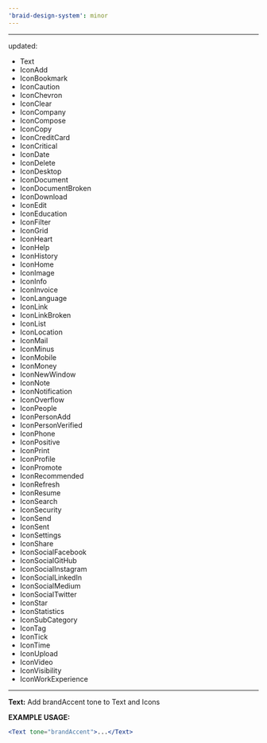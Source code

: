 ```yaml
---
'braid-design-system': minor
---
```


---
updated:
  - Text
  - IconAdd
  - IconBookmark
  - IconCaution
  - IconChevron
  - IconClear
  - IconCompany
  - IconCompose
  - IconCopy
  - IconCreditCard
  - IconCritical
  - IconDate
  - IconDelete
  - IconDesktop
  - IconDocument
  - IconDocumentBroken
  - IconDownload
  - IconEdit
  - IconEducation
  - IconFilter
  - IconGrid
  - IconHeart
  - IconHelp
  - IconHistory
  - IconHome
  - IconImage
  - IconInfo
  - IconInvoice
  - IconLanguage
  - IconLink
  - IconLinkBroken
  - IconList
  - IconLocation
  - IconMail
  - IconMinus
  - IconMobile
  - IconMoney
  - IconNewWindow
  - IconNote
  - IconNotification
  - IconOverflow
  - IconPeople
  - IconPersonAdd
  - IconPersonVerified
  - IconPhone
  - IconPositive
  - IconPrint
  - IconProfile
  - IconPromote
  - IconRecommended
  - IconRefresh
  - IconResume
  - IconSearch
  - IconSecurity
  - IconSend
  - IconSent
  - IconSettings
  - IconShare
  - IconSocialFacebook
  - IconSocialGitHub
  - IconSocialInstagram
  - IconSocialLinkedIn
  - IconSocialMedium
  - IconSocialTwitter
  - IconStar
  - IconStatistics
  - IconSubCategory
  - IconTag
  - IconTick
  - IconTime
  - IconUpload
  - IconVideo
  - IconVisibility
  - IconWorkExperience
---

**Text:** Add brandAccent tone to Text and Icons

**EXAMPLE USAGE:**
```jsx
<Text tone="brandAccent">...</Text>
```


